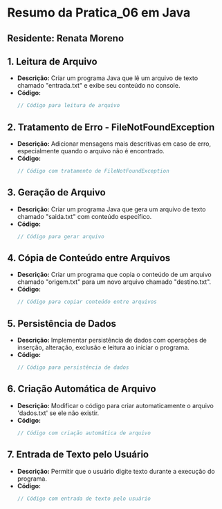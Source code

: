 # Resumo da  Pratica_06 em Java

## **Residente:** Renata Moreno


## 1. Leitura de Arquivo
- **Descrição:** Criar um programa Java que lê um arquivo de texto chamado "entrada.txt" e exibe seu conteúdo no console.
- **Código:**
    ```java
    // Código para leitura de arquivo
    ```

## 2. Tratamento de Erro - FileNotFoundException
- **Descrição:** Adicionar mensagens mais descritivas em caso de erro, especialmente quando o arquivo não é encontrado.
- **Código:**
    ```java
    // Código com tratamento de FileNotFoundException
    ```

## 3. Geração de Arquivo
- **Descrição:** Criar um programa Java que gera um arquivo de texto chamado "saida.txt" com conteúdo específico.
- **Código:**
    ```java
    // Código para gerar arquivo
    ```

## 4. Cópia de Conteúdo entre Arquivos
- **Descrição:** Criar um programa que copia o conteúdo de um arquivo chamado "origem.txt" para um novo arquivo chamado "destino.txt".
- **Código:**
    ```java
    // Código para copiar conteúdo entre arquivos
    ```

## 5. Persistência de Dados
- **Descrição:** Implementar persistência de dados com operações de inserção, alteração, exclusão e leitura ao iniciar o programa.
- **Código:**
    ```java
    // Código para persistência de dados
    ```

## 6. Criação Automática de Arquivo
- **Descrição:** Modificar o código para criar automaticamente o arquivo 'dados.txt' se ele não existir.
- **Código:**
    ```java
    // Código com criação automática de arquivo
    ```

## 7. Entrada de Texto pelo Usuário
- **Descrição:** Permitir que o usuário digite texto durante a execução do programa.
- **Código:**
    ```java
    // Código com entrada de texto pelo usuário
    ```
